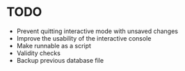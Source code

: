 # TODO

* Prevent quitting interactive mode with unsaved changes
* Improve the usability of the interactive console
* Make runnable as a script
* Validity checks
* Backup previous database file